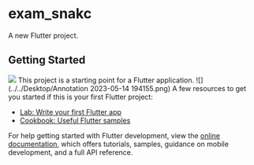 # exam_snakc

A new Flutter project.

## Getting Started
![](../../Desktop/1.png)
This project is a starting point for a Flutter application.
![](../../Desktop/Annotation 2023-05-14 194155.png)
A few resources to get you started if this is your first Flutter project:

- [Lab: Write your first Flutter app](https://docs.flutter.dev/get-started/codelab)
- [Cookbook: Useful Flutter samples](https://docs.flutter.dev/cookbook)

For help getting started with Flutter development, view the
[online documentation](https://docs.flutter.dev/), which offers tutorials,
samples, guidance on mobile development, and a full API reference.
